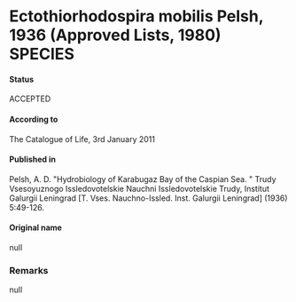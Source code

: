 # Ectothiorhodospira mobilis Pelsh, 1936 (Approved Lists, 1980) SPECIES

#### Status
ACCEPTED

#### According to
The Catalogue of Life, 3rd January 2011

#### Published in
Pelsh, A. D. "Hydrobiology of Karabugaz Bay of the Caspian Sea. " Trudy Vsesoyuznogo Issledovotelskie Nauchni Issledovotelskie Trudy, Institut Galurgii Leningrad [T. Vses. Nauchno-Issled. Inst. Galurgii Leningrad] (1936) 5:49-126.

#### Original name
null

### Remarks
null